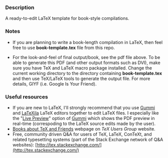 ### Description
A ready-to-edit LaTeX template for book-style compilations.

### Notes
* If you are planning to write a book-length compilation in LaTeX, then feel free to use **book-template.tex** file from this repo.

* For the look-and-feel of final output/book, see the pdf file above. To be able to generate this PDF (and other output formats such as DVI), make sure you have TeX and LaTeX macro package installed. Change the current working directory to the directory containing **book-template.tex** and then use TeX/LaTeX tools to generate the output file. For more details, GIYF (i.e. Google Is Your Friend).

### Useful resources
* If you are new to LaTeX, I'll strongly recommend that you use [Gummi](http://gummi.midnightcoding.org/) and [LaTeXila](http://projects.gnome.org/latexila/) LaTeX editors together to edit LaTeX files. I especially like the "[Live Preview](http://dev.midnightcoding.org/attachments/download/241/gummi060-1.png)" option of [Gummi](http://gummi.midnightcoding.org/) which shows the PDF preview in real-time (correspoding to the LaTeX source edits made by the user).
* [Books about TeX and Friends](http://www.tug.org/books/) webpage on _TeX Users Group_ website.
* Free, community driven Q&A for users of TeX, LaTeX, ConTeXt, and related typesetting systems (part of the Stack Exchange network of Q&A websites): [http://tex.stackexchange.com/](http://tex.stackexchange.com/)
